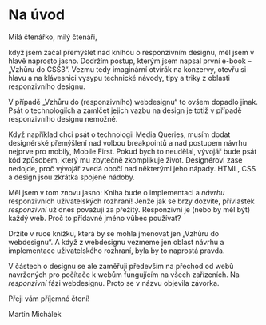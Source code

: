 # Na úvod

Milá čtenářko, milý čtenáři,

když jsem začal přemýšlet nad knihou o responzivním designu, měl jsem v hlavě naprosto jasno. Dodržím postup, kterým jsem napsal první e-book – „Vzhůru do CSS3“. Vezmu tedy imaginární otvírák na konzervy, otevřu si hlavu a na klávesnici vysypu technické návody, tipy a triky z oblasti responzivního designu.

V případě „Vzhůru do (responzivního) webdesignu“ to ovšem dopadlo jinak. Psát o technologiích a zamlčet jejich vazbu na design je totiž v případě responzivního designu nemožné.

Když například chci psát o technologii Media Queries, musím dodat designérské přemýšlení nad volbou breakpointů a nad postupem návrhu nejprve pro mobily, Mobile First. Pokud bych to neudělal, vývojář bude psát kód způsobem, který mu zbytečně zkomplikuje život. Designérovi zase nedojde, proč vývojář zvedá obočí nad některými jeho nápady. HTML, CSS a design jsou zkrátka spojené nádoby. 

Měl jsem v tom znovu jasno: Kniha bude o implementaci a *návrhu* responzivních uživatelských rozhraní! Jenže jak se brzy dozvíte, přívlastek *responzivní* už dnes považuji za přežitý. Responzivní je (nebo by měl být) každý web. Proč to přídavné jméno vůbec používat?

Držíte v ruce knížku, která by se mohla jmenovat jen „Vzhůru do webdesignu“. A když z webdesignu vezmeme jen oblast návrhu a implementace uživatelského rozhraní, byla by to naprostá pravda. 

V částech o designu se ale zaměřuji především na přechod od webů navržených pro počítače k webům fungujícím na všech zařízeních. Na *responzivní* fázi webdesignu. Proto se v názvu objevila závorka.

Přeji vám příjemné čtení!

Martin Michálek
